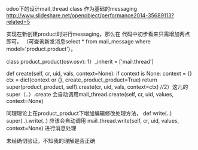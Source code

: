 odoo下的设计mail_thread class 作为基础的messaging
http://www.slideshare.net/openobject/performance2014-35689113?related=5

实现在新创建product时进行messaging，那么在
代码中初步看来只需增加两点即可。
（可查询新发消息select * from mail_message where model='product.product'）。

class product_product(osv.osv):
    1）_inherit = ['mail.thread']

def create(self, cr, uid, vals, context=None):
        if context is None:
            context = {}
        ctx = dict(context or {}, create_product_product=True)
        return super(product_product, self).create(cr, uid, vals, context=ctx) 
      //2）这儿的super（..）.create 会自动调用mail_thread.create(self, cr, uid, values, context=None) 


同理理论上在product_product下增加编辑修改处理方法，
def write(..)
       super(..).write(..) 应该会自动调用
mail_thread.write(self, cr, uid, values, context=None) 
进行消息处理

未经确切验证，不知我的理解是否正确